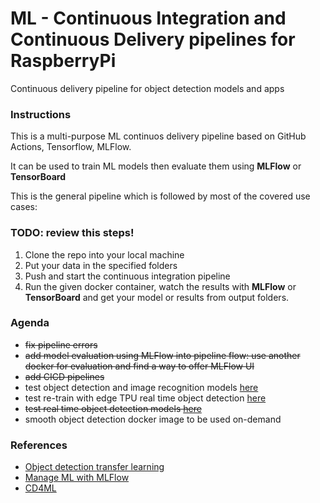 # ML - Continuous Integration and Continuous Delivery pipelines for RaspberryPi
Continuous delivery pipeline for object detection models and apps

### Instructions

This is a multi-purpose ML continuos delivery pipeline based on GitHub Actions, Tensorflow, MLFlow. 

It can be used to train ML models then evaluate them using **MLFlow** or **TensorBoard**

This is the general pipeline which is followed by most of the covered use cases:

### TODO: review this steps!

1. Clone the repo into your local machine
2. Put your data in the specified folders
3. Push and start the continuous integration pipeline
4. Run the given docker container, watch the results with **MLFlow** or **TensorBoard** and get your model or results from output folders.

### Agenda

* ~~fix pipeline errors~~
* ~~add model evaluation using MLFlow into pipeline flow: use another docker for evaluation and find a way to offer MLFlow UI~~
* ~~add CICD pipelines~~
* test object detection and image recognition models [here](https://github.com/riolaf05/ai_obj_detection_cd/tree/adding-edge-tpu-/batch_masked_rcnn)
* test re-train with edge TPU real time object detection [here](https://github.com/riolaf05/ai_obj_detection_cd/tree/adding-edge-tpu-/real_time_edge_tpu/real_time_transfer_learning_tpu)
* ~~test real time object detection models [here](https://github.com/riolaf05/ai_obj_detection_cd/tree/adding-edge-tpu-/real_time_edge_tpu)~~
* smooth object detection docker image to be used on-demand

### References

* [Object detection transfer learning](https://machinelearningmastery.com/how-to-train-an-object-detection-model-with-keras/)
* [Manage ML with MLFlow](https://thenewstack.io/tutorial-manage-machine-learning-lifecycle-with-databricks-mlflow/)
* [CD4ML](https://martinfowler.com/articles/cd4ml.html)
